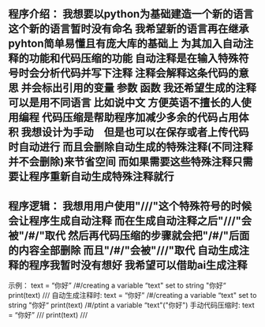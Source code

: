 程序介绍：
我想要以python为基础建造一个新的语言
这个新的语言暂时没有命名
我希望新的语言再在继承pyhton简单易懂且有庞大库的基础上
为其加入自动注释的功能和代码压缩的功能
自动注释是在输入特殊符号时会分析代码并写下注释 
注释会解释这条代码的意思 并会标出引用的变量 参数 函数
我还希望生成的注释可以是用不同语言 比如说中文 方便英语不擅长的人使用编程
代码压缩是帮助程序加减少多余的代码占用体积
我想设计为手动　但是也可以在保存或者上传代码时自动进行
而且会删除自动生成的特殊注释(不同注释并不会删除)来节省空间
而如果需要这些特殊注释只需要让程序重新自动生成特殊注释就行
-----------------------------------------------------
程序逻辑：
我想用用户使用"///"这个特殊符号的时候会让程序生成自动注释
而在生成自动注释之后"///"会被"/#/"取代
然后再代码压缩的步骤就会把"/#/"后面的内容全部删除
而且"/#/"会被"///"取代
自动生成注释的程序我暂时没有想好
我希望可以借助ai生成注释
-----------------------------------------------------
示例：
text = “你好” /#/creating a variable “text" set to string "你好“
print(text) ///
自动生成注释时:
text = “你好” /#/creating a variable “text" set to string "你好“
print(text) /#/ptint a variable “text"("你好")
手动代码压缩时:
text = “你好” ///
print(text) ///
